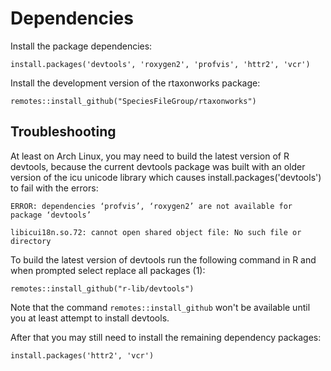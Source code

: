 # Dependencies

Install the package dependencies:

```{r eval=FALSE}
install.packages('devtools', 'roxygen2', 'profvis', 'httr2', 'vcr')
```

Install the development version of the rtaxonworks package:
```{r eval=FALSE}
remotes::install_github("SpeciesFileGroup/rtaxonworks")
```


## Troubleshooting

At least on Arch Linux, you may need to build the latest version of R devtools, because the current devtools package was built with an older version of the icu unicode library which causes install.packages('devtools') to fail with the errors:

`ERROR: dependencies ‘profvis’, ‘roxygen2’ are not available for package ‘devtools’`

 `libicui18n.so.72: cannot open shared object file: No such file or directory`

To build the latest version of devtools run the following command in R and when prompted select replace all packages (1):

```{r eval=FALSE}
remotes::install_github("r-lib/devtools")
```
Note that the command `remotes::install_github` won't be available until you at least attempt to install devtools.

After that you may still need to install the remaining dependency packages:

```{r eval=FALSE}
install.packages('httr2', 'vcr')
```

